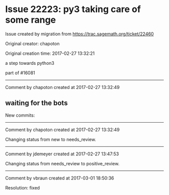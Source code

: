 # Issue 22223: py3 taking care of some range

Issue created by migration from https://trac.sagemath.org/ticket/22460

Original creator: chapoton

Original creation time: 2017-02-27 13:32:21

a step towards python3

part of #16081


---

Comment by chapoton created at 2017-02-27 13:32:49

waiting for the bots
----
New commits:


---

Comment by chapoton created at 2017-02-27 13:32:49

Changing status from new to needs_review.


---

Comment by jdemeyer created at 2017-02-27 13:47:53

Changing status from needs_review to positive_review.


---

Comment by vbraun created at 2017-03-01 18:50:36

Resolution: fixed

